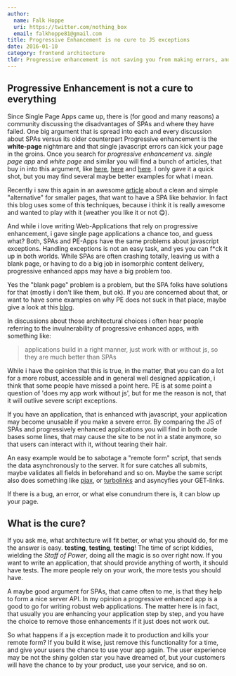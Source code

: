 ```yaml
---
author:
  name: Falk Hoppe
  uri: https://twitter.com/nothing_box
  email: falkhoppe81@gmail.com
title: Progressive Enhancement is no cure to JS exceptions
date: 2016-01-10
category: frontend architecture
tldr: Progressive enhancement is not saving you from making errors, and your application may have major outages if you let them crawl into production, whether you want it to be true or not. Yes SPAs have this problem, because they naturally rely heavily on js, but so do modern progressively enhanced webapps. 
---
```


## Progressive Enhancement is not a cure to everything

Since Single Page Apps came up, there is (for good and many reasons) a community discussing the disadvantages of SPAs and where they have failed.
One big argument that is spread into each and every discussion about SPAs versus its older counterpart Progressive enhancement is
the **white-page** nightmare and that single javascript errors can kick your page in the groins. Once you search for *progressive enhancement vs. single page app* and *white page* and similar you will find a bunch of articles, that buy in into this argument, like [here](https://www.leaseweb.com/labs/2013/07/10-very-good-reasons-to-stop-using-javascript/), [here](http://programmers.stackexchange.com/questions/237537/progressive-enhancement-vs-single-page-apps#comment546103_238021) and [here](https://www.christianheilmann.com/2011/12/28/on-single-page-apps/).
I only gave it a quick shot, but you may find several maybe better examples for what i mean.

Recently i saw this again in an awesome [article](https://www.smashingmagazine.com/2015/12/reimagining-single-page-applications-progressive-enhancement) about a clean and simple "alternative" for smaller pages, that want to have a SPA like behavior. In fact this blog uses some of this techniques, because i think it is really awesome and wanted to play with it (weather you like it or not 😋).

And while i love writing Web-Applications that rely on progressive enhancement, i gave single page applications a chance too, and guess what? Both, SPAs and PE-Apps have the same problems about javascript exceptions. Handling exceptions is not an easy task, and yes you can f*ck it up in both worlds. While SPAs are often crashing totally, leaving us with a blank page, or having to do a big job in isomorphic content delivery, progressive enhanced apps may have a big problem too.

Yes the "blank page" problem is a problem, but the SPA folks have solutions for that (mostly i don't like them, but ok). If you are concerned about that, or want to have some examples on why PE does not suck in that place, maybe give a look at this [blog](http://sighjavascript.tumblr.com/).

In discussions about those architectural choices i often hear people referring to the invulnerability of progressive enhanced apps, with something like:

> applications build in a right manner, just work with or without js, so they are much better than SPAs

While i have the opinion that this is true, in the matter, that you can do a lot for a more robust, accessible and in general well designed application, i think that some people have missed a point here. PE is at some point a question of 'does my app work without js', but for me the reason is not, that it will outlive  severe script exceptions.

If you have an application, that is enhanced with javascript, your application may become unusable if you make a severe error. By comparing the JS of SPAs and progressively enhanced applications you will find in both code bases some lines, that may cause the site to be not in a state anymore, so that users can interact with it, without tearing their hair.

An easy example would be to sabotage a "remote form" script, that sends the data asynchronously to the server. It for sure catches all submits, maybe validates all fields in beforehand and so on. Maybe the same script also does something like [pjax](https://github.com/defunkt/jquery-pjax), or [turbolinks](https://github.com/rails/turbolinks) and asyncyfies your GET-links.

If there is a bug, an error, or what else conundrum there is, it can blow up your page.

## What is the cure?

If you ask me, what architecture will fit better, or what you should do, for me the answer is easy. **testing**, **testing**, **testing**! The time of script kiddies, wielding the *Staff of Power*, doing all the magic is so over right now. If you want to write an application, that should provide anything of worth, it should have tests. The more people rely on your work, the more tests you should have.

A maybe good argument for SPAs, that came often to me, is that they help to form a nice server API. In my opinion a progressive enhanced app is a good to go for writing robust web applications. The matter here is in fact, that usually you are enhancing your application step by step, and you have the choice to remove those enhancements if it just does not work out.

So what happens if a js exception made it to production and kills your remote form? If you build it wise, just remove this functionality for a time, and give your users the chance to use your app again. The user experience may be not the shiny golden star you have dreamed of, but your customers will have the chance to by your product, use your service, and so on.
